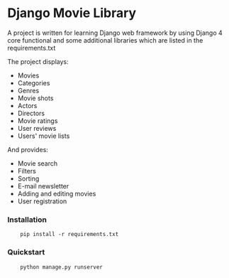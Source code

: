 # Django Movie Library

A project is written for learning Django web framework by using Django 4 core functional and some additional libraries which are listed
in the requirements.txt

The project displays:

- Movies
- Categories
- Genres
- Movie shots
- Actors
- Directors
- Movie ratings
- User reviews
- Users' movie lists

And provides:

- Movie search
- Filters
- Sorting
- E-mail newsletter
- Adding and editing movies
- User registration


### Installation

```
	pip install -r requirements.txt
```

### Quickstart

```
	python manage.py runserver
```

